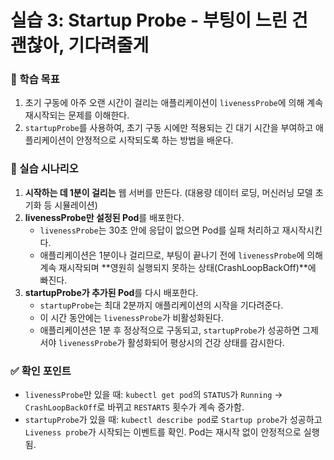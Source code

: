 # 실습 3: Startup Probe - 부팅이 느린 건 괜찮아, 기다려줄게

### 🎯 학습 목표
1. 초기 구동에 아주 오랜 시간이 걸리는 애플리케이션이 `livenessProbe`에 의해 계속 재시작되는 문제를 이해한다.
2. `startupProbe`를 사용하여, 초기 구동 시에만 적용되는 긴 대기 시간을 부여하고 애플리케이션이 안정적으로 시작되도록 하는 방법을 배운다.

### 📜 실습 시나리오
1.  **시작하는 데 1분이 걸리는** 웹 서버를 만든다. (대용량 데이터 로딩, 머신러닝 모델 초기화 등 시뮬레이션)
2.  **livenessProbe만 설정된 Pod**를 배포한다.
    - `livenessProbe`는 30초 안에 응답이 없으면 Pod를 실패 처리하고 재시작시킨다.
    - 애플리케이션은 1분이나 걸리므로, 부팅이 끝나기 전에 `livenessProbe`에 의해 계속 재시작되며 **영원히 실행되지 못하는 상태(CrashLoopBackOff)**에 빠진다.
3.  **startupProbe가 추가된 Pod**를 다시 배포한다.
    - `startupProbe`는 최대 2분까지 애플리케이션의 시작을 기다려준다.
    - 이 시간 동안에는 `livenessProbe`가 비활성화된다.
    - 애플리케이션은 1분 후 정상적으로 구동되고, `startupProbe`가 성공하면 그제서야 `livenessProbe`가 활성화되어 평상시의 건강 상태를 감시한다.

### ✅ 확인 포인트
- `livenessProbe`만 있을 때: `kubectl get pod`의 `STATUS`가 `Running` -> `CrashLoopBackOff`로 바뀌고 `RESTARTS` 횟수가 계속 증가함.
- `startupProbe`가 있을 때: `kubectl describe pod`로 `Startup probe`가 성공하고 `Liveness probe`가 시작되는 이벤트를 확인. Pod는 재시작 없이 안정적으로 실행됨.